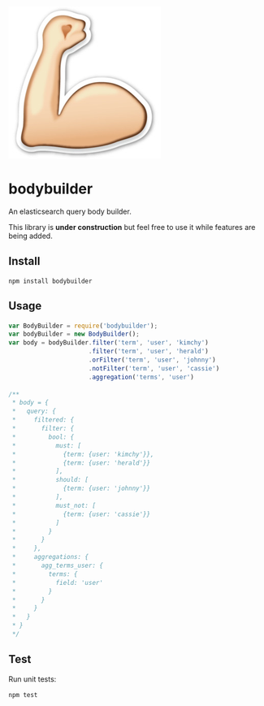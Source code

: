 ![bodybuilder](img/bodybuilder.jpeg)

# bodybuilder

An elasticsearch query body builder.

This library is **under construction** but feel free to use it while features
are being added.

## Install

    npm install bodybuilder

## Usage

```js
var BodyBuilder = require('bodybuilder');
var bodyBuilder = new BodyBuilder();
var body = bodyBuilder.filter('term', 'user', 'kimchy')
                      .filter('term', 'user', 'herald')
                      .orFilter('term', 'user', 'johnny')
                      .notFilter('term', 'user', 'cassie')
                      .aggregation('terms', 'user')

/**
 * body = {
 *   query: {
 *     filtered: {
 *       filter: {
 *         bool: {
 *           must: [
 *             {term: {user: 'kimchy'}},
 *             {term: {user: 'herald'}}
 *           ],
 *           should: [
 *             {term: {user: 'johnny'}}
 *           ],
 *           must_not: [
 *             {term: {user: 'cassie'}}
 *           ]
 *         }
 *       }
 *     },
 *     aggregations: {
 *       agg_terms_user: {
 *         terms: {
 *           field: 'user'
 *         }
 *       }
 *     }
 *   }
 * }
 */
```

## Test

Run unit tests:

    npm test
